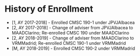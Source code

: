 # History of Enrollment
* [1, AY 2017-2018] - Enrolled CMSC 190-1 under JPVJAlbacea
* [2, AY 2017-2018] - Change of adviser from JPVJAlbacea to MAADClarino; Re-enrolled CMSC 190 under MAADClarino
* [2, AY 2018-2019] - Change of adviser from MAADClarino to VRMMadrid; Re-enrolled CMSC 190-1 under VRMMadrid
* [M, AY 2018-2019] - Enrolled CMSC 190-2 under VRMMadrid
